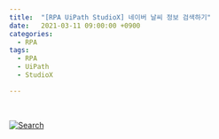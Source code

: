 ```yaml
---
title:  "[RPA UiPath StudioX] 네이버 날씨 정보 검색하기"
date:   2021-03-11 09:00:00 +0900
categories:
  - RPA
tags:
  - RPA
  - UiPath
  - StudioX

---
```


<br>

[![Search](http://img.youtube.com/vi/Yd3yd91ZT0w/maxresdefault.jpg)](https://www.youtube.com/watch?v=Yd3yd91ZT0w)
